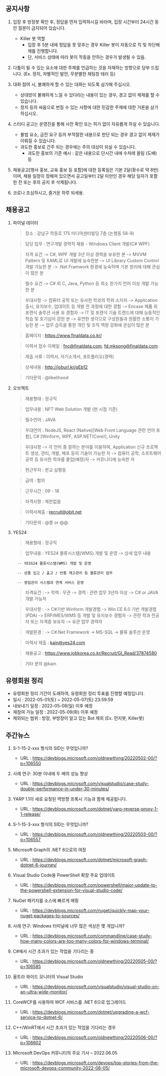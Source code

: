 ## 공지사항
1) 입장 후 방장봇 확인 후, 정답을 먼저 입력하시길 바라며, 입장 시간부터 24시간 동안 질문이 금지되어 있습니다.
   - Killer 봇 역할
        * 입장 후 5분 내에 정답을 못 맞추는 경우 Killer 봇이 자동으로 킥 및 차단해제를 진행합니다.
        * 단, 서비스 상태에 따라 봇이 작동을 안하는 경우가 발생될 수 있음.

2) 다툼이 될 수 있는 요소에 대한 주제를 언급하는 것을 자재하는 방향으로 당부 드립니다.
   (Ex. 정치, 차별적인 발언, 무분별한 채팅창 테러 등)

3) 대화 참여 시, 불쾌하게 할 수 있는 대화는 되도록 삼가해 주십시오.
    - 상대방이 불쾌하게 느낄 수 있다라는 내용이 있는 경우, 경고 없이 제재를 할 수 있습니다.
    - 정치 등의 싸움으로 번질 수 있는 사항에 대한 민감한 주제에 대한 거론을 삼가하십시오.

4) 스터디 공고는 운영진을 통해 사전 확인 또는 허가 없이 자유롭게 하실 수 있습니다.
    - 불법 요소, 금전 요구 등의 부적절한 내용으로 판단 되는 경우 경고 없이 제재가 이뤄질 수 있습니다.
    - 과도한 홍보로 간주 되는 경우에는 주의 대상이 되실 수 있습니다.
        * 과도한 홍보의 기준 예시 : 같은 내용으로 단시간 내에 수차례 올림 (도배) 등

5) 채용공고[행사 홍보, 교육 홍보 등 포함]에 대한 등록일은 기본 2달(횟수로 약 8번)이며,
   채용 일정이 정해져 있으면서 공고일부터 2달 미만인 경우 해당 일자가 포함한 전 또는 후의 공지 후 삭제됩니다.

6) 코로나 조심하시고, 즐거운 하루 되세용.

## 채용공고
1) 파이널 데이터

    > 장소 : 강남구 학동로 175 미디어센터빌딩 7층 (논형동 58-9)
    
    > 담당 업무 : 연구개발 경력직 채용 - Windows Client 개발(C# WPF)
    
    > 자격 요건
        -> C#, WPF 개발 3년 이상 경력을 보유한 분
        -> MVVM Pattern 및 XAML로 UI 개발에 능숙한분
        -> UI Library Custom Control 개발 가능한 분
        -> .Net Framwork 환경에 능숙하며 기본 원리에 대해 관심이 많은 분
    
    > 필수 요건
        -> C# 외 C, Java, Python 등 최소 한가지 언어 이상 개발 가능한 분
        
    > 우대사항
        -> 컴퓨터 공학 또는 유사한 학과의 학위 소지자
        -> Application 출시, 유지보수, 업데이트 등 개발 전 과정에 대한 경험
        -> Encase 제품 외 포렌식 솔루션 사용 유 경험자
        -> IT 및 포렌식 기술 트렌드에 대해 능동적인 학습 및 호기심이 강한 분
        -> 유연한 생각으로 구성원들과 원활한 소통이 가능한 분
        -> 업무 습득을 통한 개인 및 조직 역량 강화에 관심이 많은 분
    
   > 홈페이지 :  https://www.finaldata.co.kr/
   
   > 이력서 접수 이메일 :  fnc@finaldata.com, fd.mksong@finaldata.com
   
   > 제출 서류 : 이력서, 자기소개서, 포트폴리오(경력)

   > 상세내용 : http://joburl.kr/qEb12
   
   > 기타문의 : @likelihood
   
2) 오브젝트

   > 채용형태 : 정규직
  
   > 업무내용 : NFT Web Solution 개발 (현 시점 기준)
  
   > 필수언어 : JAVA
  
   > 우대언어 : NodeJS, React (Native)[Web Front Language 관련 언어 포함], C# [Winform, WPF, ASP.NET(Core)], Unity
  
   > 우대사항
       -> 각 언어 중 잘하는 분야를 이용하여, Application 신규 프로젝트 생성, 관리, 개발, 배포 등의 기술이 가능한 자
       -> 컴퓨터 공학, 소프트웨어 공학 등 유사한 학과를 졸업(예정)자
       -> 커뮤니티에 능숙한 자
  
   > 현근무지 : 판교 삼평동
  
   > 급여 : 협의
  
   > 근무시간 : 09 - 18
  
   > 자격사항 : 제한없음
   
   > 이력서제출 : recruit@objt.net
  
   > 기타문의 : @쫑 or @@
  
3) YES24

   > 채용형태 : 정규직

   > 업무내용 : YES24 물류시스템(WMS) 개발 및 운영
      -> 상세 업무 내용
        
         -- YESS24 물류시스템(WMS) 개발 및 운영
        
         -- 상품 입고 / 출고 / 반품 재고관리 등 물류관리 업무
        
         -- 영업관리 시스템과 연계 서비스 운영
  
   > 자격요건 :
      -> 학력 : 무관
      -> 경력 : 관련 업무 3년차 이상
      -> C# or JAVA 개발 가능자
    
   > 우대사항 :
      -> C#기반 Winform 개발경험
      -> Win CE 6.0 기반 개발경험(PDA)
      -> ERP/MES/WMS 등 개발 및 유지보수 경험자
      -> 관련 학과 전공자 또는 자격증 보유자
      -> 유관 업무 경력자
    
   > 개발환경 :
      -> C#.Net Framework
      -> MS-SQL
      -> 물류 솔루션 운영
    
   > 이력서 제출 : kain@yes24.com
  
   > 채용공고 : https://www.jobkorea.co.kr/Recruit/GI_Read/37874580
  
   > 기타 문의 @kain

## 유령회원 정리
  - 유령회원 정리 기간이 도래하여, 유령회원 정리 투표를 진행할 예정입니다.
  - 일시 : 2022-05-01(토) ~ 2022-05-07(토) 23:59:59
  - 내보내기 일정 : 2022-05-08(일) 이후 예정
  - 재참여 가능 일정 : 2022-05-09(화) 이후 예정
  - 제외되는 범위 : 방장, 부방장이 알고 있는 Bot 제외 (Ex. 먼지봇, Killer봇)

## 주간뉴스
1) S-1-15-2-xxx 형식의 SID는 무엇입니까?
    - URL : https://devblogs.microsoft.com/oldnewthing/20220502-00/?p=106550

2) 사례 연구: 30분 이내에 두 배의 성능 향상
    - URL : https://devblogs.microsoft.com/visualstudio/case-study-double-performance-in-under-30-minutes/
    
3) YARP 1.1이 새로 요청된 역방향 프록시 기능과 함께 제공됩니다.
    - URL : https://devblogs.microsoft.com/dotnet/yarp-reverse-proxy-1-1-release/

4) S-1-15-3-xxx 형식의 SID는 무엇입니까?
    - URL : https://devblogs.microsoft.com/oldnewthing/20220503-00/?p=106557

5) Microsoft Graph의 .NET 6으로의 여정
    - URL : https://devblogs.microsoft.com/dotnet/microsoft-graph-dotnet-6-journey/

6) Visual Studio Code용 PowerShell 확장 주요 업데이트
    - URL : https://devblogs.microsoft.com/powershell/major-update-to-the-powershell-extension-for-visual-studio-code/
    
7) NuGet 패키지를 소스에 빠르게 매핑
    - URL : https://devblogs.microsoft.com/nuget/quickly-map-your-nuget-packages-to-sources/

8) 사례 연구: Windows 터미널에 너무 많은 색상은 몇 개입니까?
    - URL : https://devblogs.microsoft.com/commandline/case-study-how-many-colors-are-too-many-colors-for-windows-terminal/

9) C#에서 시간 초과가 있는 작업을 기다리는 중
    - URL : https://devblogs.microsoft.com/oldnewthing/20220505-00/?p=106585

10) 울트라 와이드 모니터의 Visual Studio
    - URL : https://devblogs.microsoft.com/visualstudio/visual-studio-on-an-ultra-wide-monitor/

11) CoreWCF를 사용하여 WCF 서비스를 .NET 6으로 업그레이드
    - URL : https://devblogs.microsoft.com/dotnet/upgrading-a-wcf-service-to-dotnet-6/

12) C++/WinRT에서 시간 초과가 있는 작업을 기다리는 경우
    - URL : https://devblogs.microsoft.com/oldnewthing/20220506-00/?p=106602

13) Microsoft DevOps 커뮤니티의 주요 기사 – 2022.06.05
    - URL : https://devblogs.microsoft.com/devops/top-stories-from-the-microsoft-devops-community-2022-06-05/


